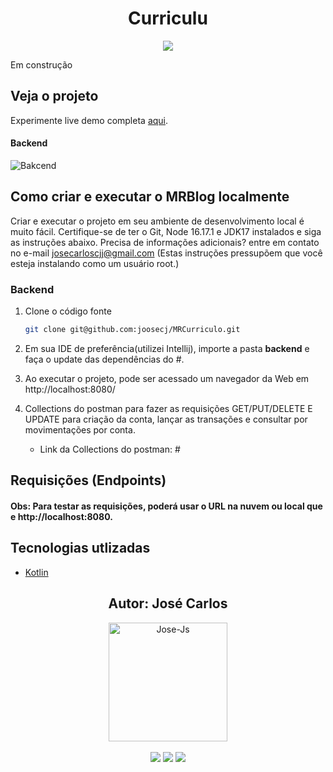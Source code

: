 <h1 align="center">Curriculu</h1>

<p align='center'> 
    <img src="https://img.shields.io/badge/Spring_Boot  V3.0M5-F2F4F9?style=for-the-badge&logo=spring-boot"/>
</p>

Em construção

<h2>Veja o projeto</h2>

Experimente live demo completa [aqui]().

#### Backend
![Bakcend]()


<h2>Como criar e executar o MRBlog localmente</h2>

Criar e executar o projeto em seu ambiente de desenvolvimento local é muito fácil. Certifique-se de ter o Git, Node 16.17.1 e JDK17 instalados e siga as instruções abaixo. Precisa de informações adicionais? entre em contato no e-mail josecarloscjj@gmail.com 
(Estas instruções pressupõem que você esteja instalando como um usuário root.)

### Backend

1. Clone o código fonte
   ```bash
   git clone git@github.com:joosecj/MRCurriculo.git
   ```

2. Em sua IDE de preferência(utilizei Intellij), importe a pasta **backend** e faça o update das dependências do #.

3. Ao executar o projeto, pode ser acessado um navegador da Web em http://localhost:8080/ 

4. Collections do postman para fazer as requisições GET/PUT/DELETE E UPDATE para criação da conta, lançar as transações e consultar por movimentações por conta. 

   - Link da Collections do postman: #

## Requisições (Endpoints)

#### Obs: Para testar as requisições, poderá usar o URL na nuvem ou local que e http://localhost:8080.





   <h2>Tecnologias utlizadas</h2>

   - [Kotlin]()


   ##

   <div align="center">
   <h2>Autor: José Carlos</h2>
      <img align="center" alt="Jose-Js" height="190" width="190" src="https://avatars.githubusercontent.com/u/100246121?s=400&u=b15a545fb2c49f97f84e25aa0520b8b525631384&v=4"
   </div>
   </br> </br>
   <div align="center">
      <a href="https://instagram.com/joosecj" target="_blank"><img src="https://img.shields.io/badge/-Instagram-%23E4405F?style=for-the-badge&logo=instagram&logoColor=white" target="_blank"></a>
      <a href = "mailto:josecarloscjj@gmail.com"><img src="https://img.shields.io/badge/-Gmail-%23333?style=for-the-badge&logo=gmail&logoColor=white" target="_blank"></a>
      <a href="https://www.linkedin.com/in/jos%C3%A9-carlos-a79736a0/" target="_blank"><img src="https://img.shields.io/badge/-LinkedIn-%230077B5?style=for-the-badge&logo=linkedin&logoColor=white" target="_blank"></a> 
   </div>
